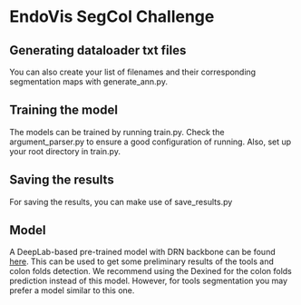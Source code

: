 # EndoVis SegCol Challenge
## Generating dataloader txt files
You can also create your list of filenames and their corresponding segmentation maps with generate_ann.py.
## Training the model
The models can be trained by running train.py. Check the argument_parser.py to ensure a good configuration of running. Also, set up your root directory in train.py.
## Saving the results
For saving the results, you can make use of save_results.py 
## Model
A DeepLab-based pre-trained model with DRN backbone can be found [here](https://drive.google.com/drive/folders/1MUWG3oRP4jV7eRL5lE-qEqvzZv0_tqcp?usp=drive_link). This can be used to get some preliminary results of the tools and colon folds detection. We recommend using the Dexined for the colon folds prediction instead of this model. However, for tools segmentation you may prefer a model similar to this one.
